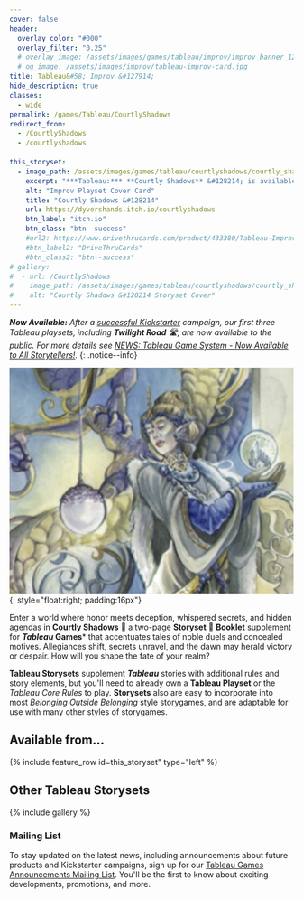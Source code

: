 ```yaml
---
cover: false
header:
  overlay_color: "#000"
  overlay_filter: "0.25"
  # overlay_image: /assets/images/games/tableau/improv/improv_banner_1280_360.jpg
  # og_image: /assets/images/improv/tableau-improv-card.jpg
title: Tableau&#58; Improv &#127914;
hide_description: true
classes:
  - wide
permalink: /games/Tableau/CourtlyShadows
redirect_from:
  - /CourtlyShadows
  - /courtlyshadows

this_storyset:
  - image_path: /assets/images/games/tableau/courtlyshadows/courtly_shadows_storyset_cover_630_500.jpg
    excerpt: "***Tableau:*** **Courtly Shadows** &#128214; is available as a **Storyset** **Booklet** from: "
    alt: "Improv Playset Cover Card"
    title: "Courtly Shadows &#128214"
    url: https://dyvershands.itch.io/courtlyshadows
    btn_label: "itch.io"
    btn_class: "btn--success"
    #url2: https://www.drivethrucards.com/product/433380/Tableau-Improv-Playset-Just-the-Cards-Edition?src=dhwebsite
    #btn_label2: "DriveThruCards"
    #btn_class2: "btn--success"
# gallery:
#  - url: /CourtlyShadows
#    image_path: /assets/images/games/tableau/courtlyshadows/courtly_shadows_storyset_cover_630_500.jpg
#    alt: "Courtly Shadows &#128214 Storyset Cover"
---
```


_**Now Available:** After a [successful Kickstarter](/news/Tableau-Kickstarter-Success/) campaign, our first three Tableau playsets, including **Twilight Road** 🛣, are now available to the public. For more details see [NEWS: Tableau Game System - Now Available to All Storytellers!](/news/Tableau-Now_Available_to_All/)._
{: .notice--info}

![Courtly Shadows &#128214 Storyset Cover](/assets/images/games/tableau/courtlyshadows/courtly_shadows_storyset_cover_630_500.jpg){: style="float:right; padding:16px"}

Enter a world where honor meets deception, whispered secrets, and hidden agendas in **Courtly Shadows** &#128081; a two-page **Storyset** &#128214; **Booklet** supplement for ***Tableau* Games*** that accentuates tales of noble duels and concealed motives. Allegiances shift, secrets unravel, and the dawn may herald victory or despair. How will you shape the fate of your realm?

**Tableau Storysets** supplement ***Tableau*** stories with additional rules and story elements, but you'll need to already own a **Tableau Playset** or the _Tableau Core Rules_ to play. **Storysets** also are easy to incorporate into most _Belonging Outside Belonging_ style storygames, and are adaptable for use with many other styles of storygames.

## Available from… 

{% include feature_row id=this_storyset" type="left" %}

## Other Tableau Storysets

{% include gallery %}

### Mailing List

To stay updated on the latest news, including announcements about future products and Kickstarter campaigns, sign up for our [Tableau Games Announcements Mailing List](/Subscribe). You'll be the first to know about exciting developments, promotions, and more.
